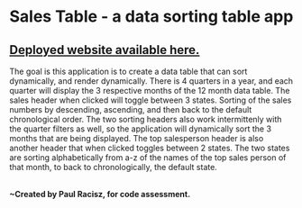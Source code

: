 <h1>Sales Table - a data sorting table app</h1>

<h2><a href="https://paulracisz.github.io/sales-table/" target="_blank">Deployed website available here.</a></h2>
<p>The goal is this application is to create a data table that can sort dynamically, and render dynamically. There is 4 quarters in a year, and each quarter will display the 3 respective months of the 12 month data table. The sales header when clicked will toggle between 3 states. Sorting of the sales numbers by descending, ascending, and then back to the default chronological order. The two sorting headers also work intermittenly with the quarter filters as well, so the application will dynamically sort the 3 months that are being displayed. The top salesperson header is also another header that when clicked toggles between 2 states. The two states are sorting alphabetically from a-z of the names of the top sales person of that month, to back to chronologically, the default state.</p>
<br/>
<b>~Created by Paul Racisz, for code assessment.</b></p>
